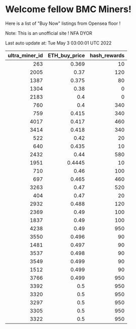 # Welcome fellow BMC Miners!
Here is a list of "Buy Now" listings from Opensea floor !

Note: This is an unofficial site ! NFA DYOR


Last auto update at: Tue May  3 03:00:01 UTC 2022


|   ultra_miner_id |   ETH_buy_price |   hash_rewards |
|-----------------:|----------------:|---------------:|
|              263 |          0.369  |             10 |
|             2005 |          0.37   |            120 |
|             1387 |          0.375  |             80 |
|             1304 |          0.38   |              0 |
|             2183 |          0.4    |              0 |
|              760 |          0.4    |            340 |
|              759 |          0.415  |            340 |
|             4017 |          0.417  |            460 |
|             3414 |          0.418  |            340 |
|              522 |          0.42   |             20 |
|              640 |          0.435  |             10 |
|             2432 |          0.44   |            580 |
|             1951 |          0.4445 |             10 |
|              710 |          0.46   |            100 |
|              697 |          0.465  |            460 |
|             3263 |          0.47   |            520 |
|              404 |          0.47   |             20 |
|             2932 |          0.488  |            120 |
|             2369 |          0.49   |            100 |
|             1837 |          0.49   |            100 |
|             4238 |          0.49   |            950 |
|             3550 |          0.496  |             90 |
|             1481 |          0.497  |             90 |
|             3537 |          0.498  |             90 |
|             3549 |          0.499  |             90 |
|             1512 |          0.499  |             90 |
|             3766 |          0.499  |            950 |
|             3392 |          0.5    |            950 |
|             3320 |          0.5    |            950 |
|             3297 |          0.5    |            950 |
|             3305 |          0.5    |            950 |
|             3322 |          0.5    |            950 |